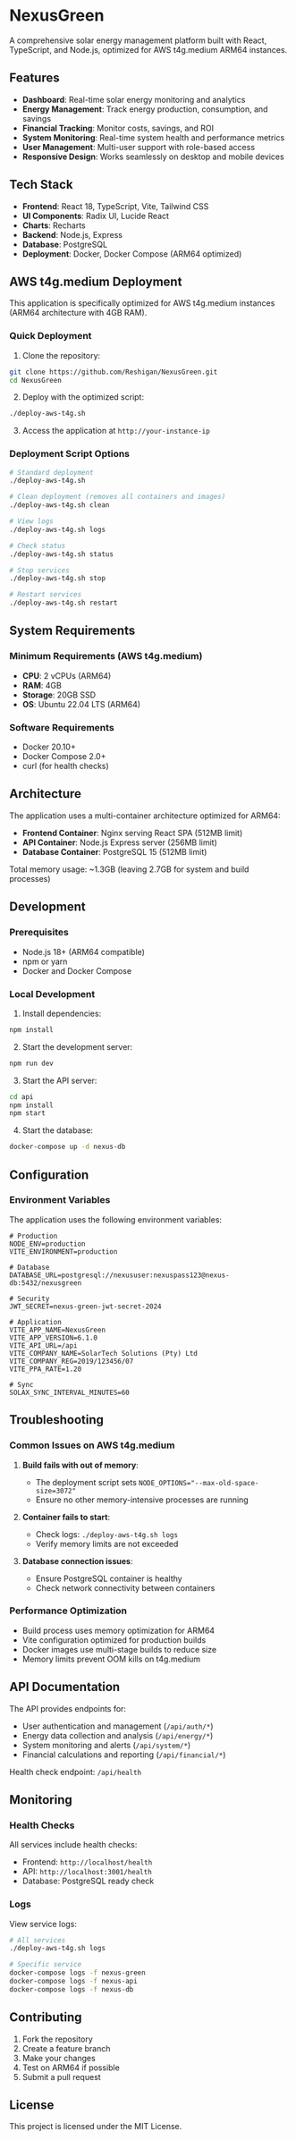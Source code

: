 # NexusGreen

A comprehensive solar energy management platform built with React, TypeScript, and Node.js, optimized for AWS t4g.medium ARM64 instances.

## Features

- **Dashboard**: Real-time solar energy monitoring and analytics
- **Energy Management**: Track energy production, consumption, and savings
- **Financial Tracking**: Monitor costs, savings, and ROI
- **System Monitoring**: Real-time system health and performance metrics
- **User Management**: Multi-user support with role-based access
- **Responsive Design**: Works seamlessly on desktop and mobile devices

## Tech Stack

- **Frontend**: React 18, TypeScript, Vite, Tailwind CSS
- **UI Components**: Radix UI, Lucide React
- **Charts**: Recharts
- **Backend**: Node.js, Express
- **Database**: PostgreSQL
- **Deployment**: Docker, Docker Compose (ARM64 optimized)

## AWS t4g.medium Deployment

This application is specifically optimized for AWS t4g.medium instances (ARM64 architecture with 4GB RAM).

### Quick Deployment

1. Clone the repository:
```bash
git clone https://github.com/Reshigan/NexusGreen.git
cd NexusGreen
```

2. Deploy with the optimized script:
```bash
./deploy-aws-t4g.sh
```

3. Access the application at `http://your-instance-ip`

### Deployment Script Options

```bash
# Standard deployment
./deploy-aws-t4g.sh

# Clean deployment (removes all containers and images)
./deploy-aws-t4g.sh clean

# View logs
./deploy-aws-t4g.sh logs

# Check status
./deploy-aws-t4g.sh status

# Stop services
./deploy-aws-t4g.sh stop

# Restart services
./deploy-aws-t4g.sh restart
```

## System Requirements

### Minimum Requirements (AWS t4g.medium)
- **CPU**: 2 vCPUs (ARM64)
- **RAM**: 4GB
- **Storage**: 20GB SSD
- **OS**: Ubuntu 22.04 LTS (ARM64)

### Software Requirements
- Docker 20.10+
- Docker Compose 2.0+
- curl (for health checks)

## Architecture

The application uses a multi-container architecture optimized for ARM64:

- **Frontend Container**: Nginx serving React SPA (512MB limit)
- **API Container**: Node.js Express server (256MB limit)
- **Database Container**: PostgreSQL 15 (512MB limit)

Total memory usage: ~1.3GB (leaving 2.7GB for system and build processes)

## Development

### Prerequisites

- Node.js 18+ (ARM64 compatible)
- npm or yarn
- Docker and Docker Compose

### Local Development

1. Install dependencies:
```bash
npm install
```

2. Start the development server:
```bash
npm run dev
```

3. Start the API server:
```bash
cd api
npm install
npm start
```

4. Start the database:
```bash
docker-compose up -d nexus-db
```

## Configuration

### Environment Variables

The application uses the following environment variables:

```env
# Production
NODE_ENV=production
VITE_ENVIRONMENT=production

# Database
DATABASE_URL=postgresql://nexususer:nexuspass123@nexus-db:5432/nexusgreen

# Security
JWT_SECRET=nexus-green-jwt-secret-2024

# Application
VITE_APP_NAME=NexusGreen
VITE_APP_VERSION=6.1.0
VITE_API_URL=/api
VITE_COMPANY_NAME=SolarTech Solutions (Pty) Ltd
VITE_COMPANY_REG=2019/123456/07
VITE_PPA_RATE=1.20

# Sync
SOLAX_SYNC_INTERVAL_MINUTES=60
```

## Troubleshooting

### Common Issues on AWS t4g.medium

1. **Build fails with out of memory**:
   - The deployment script sets `NODE_OPTIONS="--max-old-space-size=3072"`
   - Ensure no other memory-intensive processes are running

2. **Container fails to start**:
   - Check logs: `./deploy-aws-t4g.sh logs`
   - Verify memory limits are not exceeded

3. **Database connection issues**:
   - Ensure PostgreSQL container is healthy
   - Check network connectivity between containers

### Performance Optimization

- Build process uses memory optimization for ARM64
- Vite configuration optimized for production builds
- Docker images use multi-stage builds to reduce size
- Memory limits prevent OOM kills on t4g.medium

## API Documentation

The API provides endpoints for:

- User authentication and management (`/api/auth/*`)
- Energy data collection and analysis (`/api/energy/*`)
- System monitoring and alerts (`/api/system/*`)
- Financial calculations and reporting (`/api/financial/*`)

Health check endpoint: `/api/health`

## Monitoring

### Health Checks

All services include health checks:
- Frontend: `http://localhost/health`
- API: `http://localhost:3001/health`
- Database: PostgreSQL ready check

### Logs

View service logs:
```bash
# All services
./deploy-aws-t4g.sh logs

# Specific service
docker-compose logs -f nexus-green
docker-compose logs -f nexus-api
docker-compose logs -f nexus-db
```

## Contributing

1. Fork the repository
2. Create a feature branch
3. Make your changes
4. Test on ARM64 if possible
5. Submit a pull request

## License

This project is licensed under the MIT License.